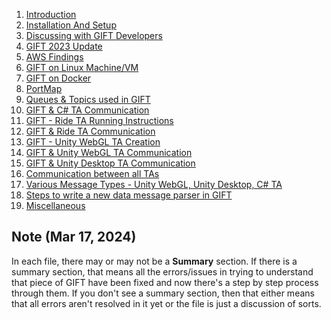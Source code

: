 1) [Introduction](Introduction.md)
2) [Installation And Setup](Installation-And-Setup.md)
3) [Discussing with GIFT Developers](DiscussionWithGIFTDevs.md)
4) [GIFT 2023 Update](GIFT-2023-Update.md)
5) [AWS Findings](AWS-Findings.md)
6) [GIFT on Linux Machine/VM](Linux.md)
7) [GIFT on Docker](Docker.md)
8) [PortMap](PortMap.md)
9) [Queues & Topics used in GIFT](QueuesAndTopics.md)
10) [GIFT & C# TA Communication](GiftC#TACommunication.md)
11) [GIFT - Ride TA Running Instructions](GIFTUnityRIDEAppRun.md)
12) [GIFT & Ride TA Communication](GiftRideCommunication.md)
13) [GIFT - Unity WebGL TA Creation](GIFTUnityAppBuildRunGuide.md)
14) [GIFT & Unity WebGL TA Communication](GIFTUnityCommunication.md)
15) [GIFT & Unity Desktop TA Communication](GIFTUnityDesktopAppGuide.md)
16) [Communication between all TAs](TrainingApps.md)
17) [Various Message Types - Unity WebGL, Unity Desktop, C# TA](MessagingSystems.md)
18) [Steps to write a new data message parser in GIFT](DataMessageParserWritingSteps.md)
19) [Miscellaneous](Misc.md)


## Note (Mar 17, 2024)
In each file, there may or may not be a **Summary** section. If there is a summary section, that means all the errors/issues in trying to understand that piece of GIFT have been fixed and now there's a step by step process through them. If you don't see a summary section, then that either means that all errors aren't resolved in it yet or the file is just a discussion of sorts.
